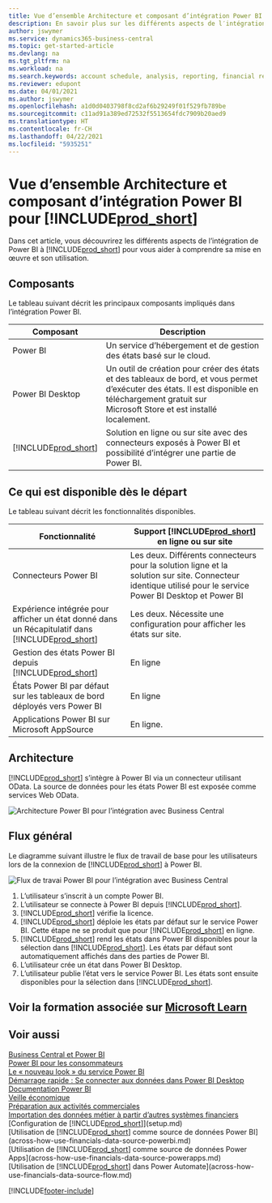 ```yaml
---
title: Vue d’ensemble Architecture et composant d’intégration Power BI pour Business Central| Microsoft Docs
description: En savoir plus sur les différents aspects de l′intégration Power BI avec Business Central.
author: jswymer
ms.service: dynamics365-business-central
ms.topic: get-started-article
ms.devlang: na
ms.tgt_pltfrm: na
ms.workload: na
ms.search.keywords: account schedule, analysis, reporting, financial report, business intelligence, KPI
ms.reviewer: edupont
ms.date: 04/01/2021
ms.author: jswymer
ms.openlocfilehash: a1d0d0403798f8cd2af6b29249f01f529fb789be
ms.sourcegitcommit: c11ad91a389ed72532f5513654fdc7909b20aed9
ms.translationtype: HT
ms.contentlocale: fr-CH
ms.lasthandoff: 04/22/2021
ms.locfileid: "5935251"
---
```

# <a name="power-bi-integration-component-and-architecture-overview-for-prod_short"></a>Vue d’ensemble Architecture et composant d’intégration Power BI pour [!INCLUDE[prod_short](includes/prod_short.md)]

Dans cet article, vous découvrirez les différents aspects de l’intégration de Power BI à [!INCLUDE[prod_short](includes/prod_short.md)] pour vous aider à comprendre sa mise en œuvre et son utilisation.

## <a name="components"></a>Composants

Le tableau suivant décrit les principaux composants impliqués dans l’intégration Power BI.

|Composant|Description|
|---------|-----------|
|Power BI|Un service d’hébergement et de gestion des états basé sur le cloud.|
|Power BI Desktop|Un outil de création pour créer des états et des tableaux de bord, et vous permet d’exécuter des états. Il est disponible en téléchargement gratuit sur Microsoft Store et est installé localement.|
|[!INCLUDE[prod_short](includes/prod_short.md)]|Solution en ligne ou sur site avec des connecteurs exposés à Power BI et possibilité d’intégrer une partie de Power BI.|

## <a name="whats-available-from-the-start"></a>Ce qui est disponible dès le départ

Le tableau suivant décrit les fonctionnalités disponibles.

|Fonctionnalité|Support [!INCLUDE[prod_short](includes/prod_short.md)] en ligne ou sur site|
|-------|---------------------|
|Connecteurs Power BI|Les deux. Différents connecteurs pour la solution ligne et la solution sur site. Connecteur identique utilisé pour le service Power BI Desktop et Power BI |
|Expérience intégrée pour afficher un état donné dans un Récapitulatif dans [!INCLUDE[prod_short](includes/prod_short.md)]|Les deux. Nécessite une configuration pour afficher les états sur site.|
|Gestion des états Power BI depuis [!INCLUDE[prod_short](includes/prod_short.md)]|En ligne|
|États Power BI par défaut sur les tableaux de bord déployés vers Power BI|En ligne|
|Applications Power BI sur Microsoft AppSource|En ligne.|

## <a name="architecture"></a>Architecture

[!INCLUDE[prod_short](includes/prod_short.md)] s’intègre à Power BI via un connecteur utilisant OData. La source de données pour les états Power BI est exposée comme services Web OData.

![Architecture Power BI pour l’intégration avec Business Central](./media/power-bi-architecture.png)

## <a name="general-flow"></a>Flux général

Le diagramme suivant illustre le flux de travail de base pour les utilisateurs lors de la connexion de [!INCLUDE[prod_short](includes/prod_short.md)] à Power BI.

![Flux de travai Power BI pour l’intégration avec Business Central](./media/power-bi-flow.png)

1. L’utilisateur s’inscrit à un compte Power BI.
2. L’utilisateur se connecte à Power BI depuis [!INCLUDE[prod_short](includes/prod_short.md)].
3. [!INCLUDE[prod_short](includes/prod_short.md)] vérifie la licence.
4. [!INCLUDE[prod_short](includes/prod_short.md)] déploie les états par défaut sur le service Power BI. Cette étape ne se produit que pour [!INCLUDE[prod_short](includes/prod_short.md)] en ligne.
5. [!INCLUDE[prod_short](includes/prod_short.md)] rend les états dans Power BI disponibles pour la sélection dans [!INCLUDE[prod_short](includes/prod_short.md)]. Les états par défaut sont automatiquement affichés dans des parties de Power BI.
6. L’utilisateur crée un état dans Power BI Desktop.
7. L’utilisateur publie l’état vers le service Power BI. Les états sont ensuite disponibles pour la sélection dans [!INCLUDE[prod_short](includes/prod_short.md)].

## <a name="see-related-training-at-microsoft-learn"></a>Voir la formation associée sur [Microsoft Learn](/learn/modules/configure-powerbi-excel-dynamics-365-business-central/index)

## <a name="see-also"></a>Voir aussi

[Business Central et Power BI](admin-powerbi.md)  
[Power BI pour les consommateurs](/power-bi/consumer/end-user-consumer)  
[Le « nouveau look » du service Power BI](/power-bi/service-new-look)  
[Démarrage rapide : Se connecter aux données dans Power BI Desktop](/power-bi/desktop-quickstart-connect-to-data)  
[Documentation Power BI](/power-bi/)  
[Veille économique](bi.md)  
[Préparation aux activités commerciales](ui-get-ready-business.md)  
[Importation des données métier à partir d’autres systèmes financiers](across-import-data-configuration-packages.md)  
[Configuration de [!INCLUDE[prod_short](includes/prod_short.md)]](setup.md)  
[Utilisation de [!INCLUDE[prod_short](includes/prod_short.md)] comme source de données Power BI](across-how-use-financials-data-source-powerbi.md)  
[Utilisation de [!INCLUDE[prod_short](includes/prod_short.md)] comme source de données Power Apps](across-how-use-financials-data-source-powerapps.md)  
[Utilisation de [!INCLUDE[prod_short](includes/prod_short.md)] dans Power Automate](across-how-use-financials-data-source-flow.md)  


[!INCLUDE[footer-include](includes/footer-banner.md)]
